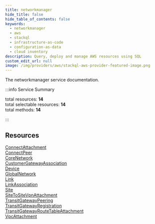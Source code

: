 ```yaml
---
title: networkmanager
hide_title: false
hide_table_of_contents: false
keywords:
  - networkmanager
  - aws
  - stackql
  - infrastructure-as-code
  - configuration-as-data
  - cloud inventory
description: Query, deploy and manage AWS resources using SQL
custom_edit_url: null
image: /img/providers/aws/stackql-aws-provider-featured-image.png
---
```


The networkmanager service documentation.

:::info Service Summary

<div class="row">
<div class="providerDocColumn">
<span>total resources:&nbsp;<b>14</b></span><br />
<span>total selectable resources:&nbsp;<b>14</b></span><br />
<span>total methods:&nbsp;<b>14</b></span><br />
</div>
</div>

:::

## Resources
<div class="row">
<div class="providerDocColumn">
<a href="/providers/aws/networkmanager/ConnectAttachment/">ConnectAttachment</a><br />
<a href="/providers/aws/networkmanager/ConnectPeer/">ConnectPeer</a><br />
<a href="/providers/aws/networkmanager/CoreNetwork/">CoreNetwork</a><br />
<a href="/providers/aws/networkmanager/CustomerGatewayAssociation/">CustomerGatewayAssociation</a><br />
<a href="/providers/aws/networkmanager/Device/">Device</a><br />
<a href="/providers/aws/networkmanager/GlobalNetwork/">GlobalNetwork</a><br />
<a href="/providers/aws/networkmanager/Link/">Link</a>
</div>
<div class="providerDocColumn">
<a href="/providers/aws/networkmanager/LinkAssociation/">LinkAssociation</a><br />
<a href="/providers/aws/networkmanager/Site/">Site</a><br />
<a href="/providers/aws/networkmanager/SiteToSiteVpnAttachment/">SiteToSiteVpnAttachment</a><br />
<a href="/providers/aws/networkmanager/TransitGatewayPeering/">TransitGatewayPeering</a><br />
<a href="/providers/aws/networkmanager/TransitGatewayRegistration/">TransitGatewayRegistration</a><br />
<a href="/providers/aws/networkmanager/TransitGatewayRouteTableAttachment/">TransitGatewayRouteTableAttachment</a><br />
<a href="/providers/aws/networkmanager/VpcAttachment/">VpcAttachment</a>
</div>
</div>